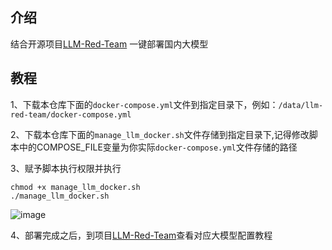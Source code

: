 ## 介绍

结合开源项目[LLM-Red-Team](https://github.com/LLM-Red-Team) 一键部署国内大模型

## 教程
1、下载本仓库下面的`docker-compose.yml`文件到指定目录下，例如：`/data/llm-red-team/docker-compose.yml`

2、下载本仓库下面的`manage_llm_docker.sh`文件存储到指定目录下,记得修改脚本中的COMPOSE_FILE变量为你实际`docker-compose.yml`文件存储的路径

3、赋予脚本执行权限并执行
```
chmod +x manage_llm_docker.sh
./manage_llm_docker.sh
```

![image](https://github.com/user-attachments/assets/8be1f9b7-0890-4c5b-8cd1-d2331c3b8326)

4、部署完成之后，到项目[LLM-Red-Team](https://github.com/LLM-Red-Team)查看对应大模型配置教程
